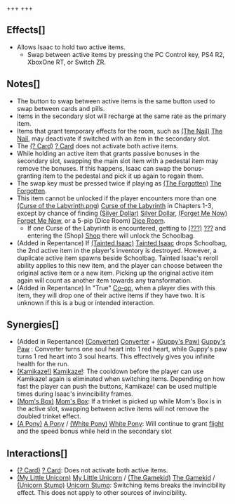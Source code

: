 +++
+++

Effects[]
---------


* Allows Isaac to hold two active items.
	+ Swap between active items by pressing the PC Control key, PS4 R2, XboxOne RT, or Switch ZR.


Notes[]
-------


* The button to swap between active items is the same button used to swap between cards and pills.
* Items in the secondary slot will recharge at the same rate as the primary item.
* Items that grant temporary effects for the room, such as [(The Nail)](/wiki/The_Nail "The Nail") [The Nail](/wiki/The_Nail "The Nail"), may deactivate if switched with an item in the secondary slot.
* The [(? Card)](/wiki/%3F_Card "? Card") [? Card](/wiki/%3F_Card "? Card") does not activate both active items.
* While holding an active item that grants passive bonuses in the secondary slot, swapping the main slot item with a pedestal item may remove the bonuses. If this happens, Isaac can swap the bonus-granting item to the pedestal and pick it up again to regain them.
* The swap key must be pressed twice if playing as  [(The Forgotten)](/wiki/The_Forgotten "The Forgotten") [The Forgotten](/wiki/The_Forgotten "The Forgotten").
* This item cannot be unlocked if the player encounters more than one [(Curse of the Labyrinth.png)](https://static.wikia.nocookie.net/bindingofisaacre_gamepedia/images/7/77/Curse_of_the_Labyrinth.png/revision/latest?cb=20211023085047) [Curse of the Labyrinth](/wiki/Curses "Curses") in Chapters 1-3, except by chance of finding [(Silver Dollar)](/wiki/Silver_Dollar "Silver Dollar") [Silver Dollar](/wiki/Silver_Dollar "Silver Dollar"), [(Forget Me Now)](/wiki/Forget_Me_Now "Forget Me Now") [Forget Me Now](/wiki/Forget_Me_Now "Forget Me Now"), or a 5-pip (Dice Room) [Dice Room](/wiki/Dice_Room "Dice Room").
	+ If *one* Curse of the Labyrinth is encountered, getting to [(???)](/wiki/%3F%3F%3F_(Floor) "???") [???](/wiki/%3F%3F%3F_(Floor) "??? (Floor)") and entering the (Shop) [Shop](/wiki/Shop "Shop") there will unlock the Schoolbag.
* (Added in Repentance) If  [(Tainted Isaac)](/wiki/Tainted_Isaac "Tainted Isaac") [Tainted Isaac](/wiki/Tainted_Isaac "Tainted Isaac") drops Schoolbag, the 2nd active item in the player's inventory is destroyed. However, a duplicate active item spawns beside Schoolbag. Tainted Isaac's reroll ability applies to this new item, and the player can choose between the original active item or a new item. Picking up the original active item again will count as another item towards any transformation.
* (Added in Repentance) In "True" [Co-op](/wiki/Co-op "Co-op"), when a player dies with this item, they will drop one of their active items if they have two. It is unknown if this is a bug or intended interaction.


Synergies[]
-----------


* (Added in Repentance) [(Converter)](/wiki/Converter "Converter") [Converter](/wiki/Converter "Converter") + [(Guppy's Paw)](/wiki/Guppy%27s_Paw "Guppy's Paw") [Guppy's Paw](/wiki/Guppy%27s_Paw "Guppy's Paw") : Converter turns one soul heart into 1 red heart, while Guppy's paw turns 1 red heart into 3 soul hearts. This effectively gives you infinite health for the run.
* [(Kamikaze!)](/wiki/Kamikaze! "Kamikaze!") [Kamikaze!](/wiki/Kamikaze! "Kamikaze!"): The cooldown before the player can use Kamikaze! again is eliminated when switching items. Depending on how fast the player can push the buttons, Kamikaze! can be used multiple times during Isaac's invincibility frames.
* [(Mom's Box)](/wiki/Mom%27s_Box "Mom's Box") [Mom's Box](/wiki/Mom%27s_Box "Mom's Box"): If a trinket is picked up while Mom's Box is in the active slot, swapping between active items will not remove the doubled trinket effect.
* [(A Pony)](/wiki/A_Pony "A Pony") [A Pony](/wiki/A_Pony "A Pony") / [(White Pony)](/wiki/White_Pony "White Pony") [White Pony](/wiki/White_Pony "White Pony"): Will continue to grant [flight](/wiki/Flight "Flight") and the speed bonus while held in the secondary slot


Interactions[]
--------------


* [(? Card)](/wiki/%3F_Card "? Card") [? Card](/wiki/%3F_Card "? Card"): Does not activate both active items.
* [(My Little Unicorn)](/wiki/My_Little_Unicorn "My Little Unicorn") [My Little Unicorn](/wiki/My_Little_Unicorn "My Little Unicorn") / [(The Gamekid)](/wiki/The_Gamekid "The Gamekid") [The Gamekid](/wiki/The_Gamekid "The Gamekid") / [(Unicorn Stump)](/wiki/Unicorn_Stump "Unicorn Stump") [Unicorn Stump](/wiki/Unicorn_Stump "Unicorn Stump"): Switching items breaks the invincibility effect. This does not apply to other sources of invincibility.


